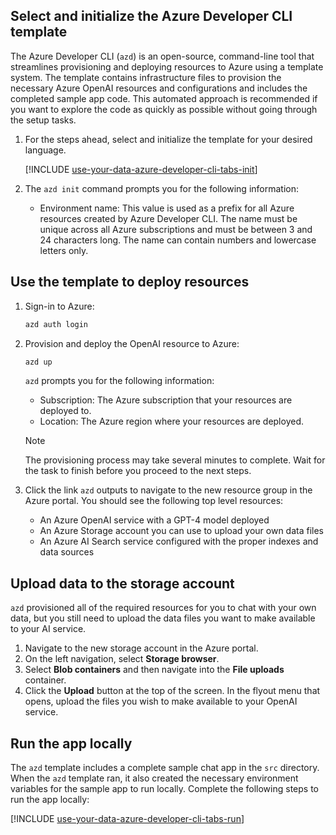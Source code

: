 ## Select and initialize the Azure Developer CLI template

The Azure Developer CLI (`azd`) is an open-source, command-line tool that streamlines provisioning and deploying resources to Azure using a template system. The template contains infrastructure files to provision the necessary Azure OpenAI resources and configurations and includes the completed sample app code. This automated approach is recommended if you want to explore the code as quickly as possible without going through the setup tasks. 

1. For the steps ahead, select and initialize the template for your desired language.

    [!INCLUDE [use-your-data-azure-developer-cli-tabs-init](use-your-data-azure-developer-cli-tabs-init.md)]
    
2. The `azd init` command prompts you for the following information:

    * Environment name: This value is used as a prefix for all Azure resources created by Azure Developer CLI. The name must be unique across all Azure subscriptions and must be between 3 and 24 characters long. The name can contain numbers and lowercase letters only.

## Use the template to deploy resources

1. Sign-in to Azure:

    ```bash
    azd auth login
    ```

1. Provision and deploy the OpenAI resource to Azure:

    ```bash
    azd up
    ```
    
    `azd` prompts you for the following information:
    
    * Subscription: The Azure subscription that your resources are deployed to.
    * Location: The Azure region where your resources are deployed.
    
    > [!NOTE]
    > The provisioning process may take several minutes to complete. Wait for the task to finish before you proceed to the next steps.
        
1. Click the link `azd` outputs to navigate to the new resource group in the Azure portal. You should see the following top level resources:
    
    * An Azure OpenAI service with a GPT-4 model deployed
    * An Azure Storage account you can use to upload your own data files
    * An Azure AI Search service configured with the proper indexes and data sources

## Upload data to the storage account

`azd` provisioned all of the required resources for you to chat with your own data, but you still need to upload the data files you want to make available to your AI service.

1. Navigate to the new storage account in the Azure portal.
1. On the left navigation, select **Storage browser**.
1. Select **Blob containers** and then navigate into the **File uploads** container.
1. Click the **Upload** button at the top of the screen. In the flyout menu that opens, upload the files you wish to make available to your OpenAI service.

## Run the app locally

The `azd` template includes a complete sample chat app in the `src` directory. When the `azd` template ran, it also created the necessary environment variables for the sample app to run locally. Complete the following steps to run the app locally:

[!INCLUDE [use-your-data-azure-developer-cli-tabs-run](use-your-data-azure-developer-cli-tabs-run.md)]
